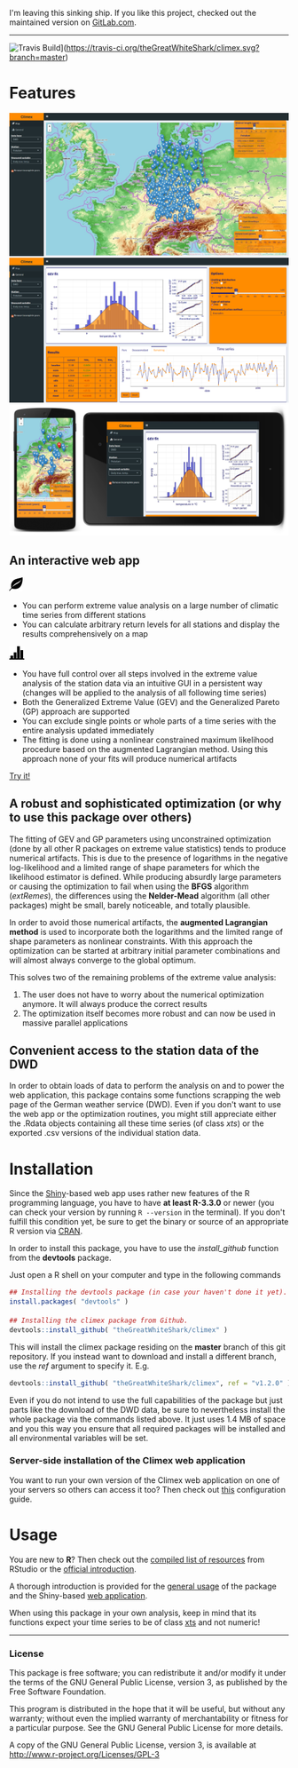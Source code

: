 I'm leaving this sinking ship. If you like this project, checked out the maintained version on [GitLab.com](https://gitlab.com/theGreatWhiteShark/climex).

---

![Travis Build](https://travis-ci.org/theGreatWhiteShark/climex.svg?branch=master)](https://travis-ci.org/theGreatWhiteShark/climex.svg?branch=master)

# Features
![leaflet map to handle a lot of station data](res/climex_map.jpeg)
![control all the different steps involved in the extreme value analysis](res/climex_time-series.png)
![explore the station data with your mobile device](res/climex_mobile.jpeg)

## An interactive web app

![map-icon](res/glyphicons-2-leaf.png)
- You can perform extreme value analysis on a large number of
  climatic time series from different stations
- You can calculate arbitrary return levels for all 
  stations and display the results comprehensively on a map
  
![general-icon](res/glyphicons-42-charts.png)
- You have full control over all steps involved in the extreme value 
  analysis of the station data via an intuitive
  GUI in a persistent way (changes will be applied to the
  analysis of all following time series)
- Both the Generalized Extreme Value (GEV) and the Generalized
  Pareto (GP) approach are supported
- You can exclude single points or whole parts of a time series 
  with the entire analysis updated immediately
- The fitting is done using a nonlinear constrained maximum likelihood 
  procedure based on the augmented Lagrangian method. Using this approach
  none of your fits will produce numerical artifacts
  
[Try it!](http://climex.pks.mpg.de)

## A robust and sophisticated optimization (or why to use this package over others)

The fitting of GEV and GP parameters using unconstrained optimization
(done by all other R packages on extreme value statistics) tends to
produce numerical artifacts. This is due to the presence of logarithms
in the negative log-likelihood and a limited range of shape parameters
for which the likelihood estimator is defined. While producing
absurdly large parameters or causing the optimization to fail when
using the **BFGS** algorithm (*extRemes*), the differences using the
**Nelder-Mead** algorithm (all other packages) might be small, barely
noticeable, and totally plausible.

In order to avoid those numerical artifacts, the **augmented
Lagrangian method** is used to incorporate both the logarithms and the
limited range of shape parameters as nonlinear constraints. With this
approach the optimization can be started at arbitrary initial
parameter combinations and will almost always converge to the global
optimum.

This solves two of the remaining problems of the extreme value analysis:
1. The user does not have to worry about the numerical optimization
   anymore. It will always produce the correct results 
2. The optimization itself becomes more robust and can now be used in
   massive parallel applications 

## Convenient access to the station data of the DWD

In order to obtain loads of data to perform the analysis on and to
power the web application, this package contains some functions
scrapping the web page of the German weather service (DWD). Even if
you don't want to use the web app or the optimization routines, you
might still appreciate either the .Rdata objects containing all these
time series (of class *xts*) or the exported .csv versions of the
individual station data.

# Installation

Since the [Shiny](https://shiny.rstudio.com/)-based web app uses
rather new features of the R programming language, you have to have
**at least R-3.3.0** or newer (you can check your version by running
`R --version` in the terminal). If you don't fulfill this condition
yet, be sure to get the binary or source of an appropriate R version
via [CRAN](https://CRAN.R-project.org/).

In order to install this package, you have to use the *install_github*
function from the **devtools** package.

Just open a R shell on your computer and type in the following commands

``` r
## Installing the devtools package (in case your haven't done it yet).
install.packages( "devtools" )

## Installing the climex package from Github.
devtools::install_github( "theGreatWhiteShark/climex" )
```

This will install the climex package residing on the **master** branch
of this git repository. If you instead want to download and install a
different branch, use the *ref* argument to specify it. E.g.

``` r
devtools::install_github( "theGreatWhiteShark/climex", ref = "v1.2.0" )
```

Even if you do not intend to use the full capabilities of the package
but just parts like the download of the DWD data, be sure to
nevertheless install the whole package via the commands listed
above. It just uses 1.4 MB of space and you this way you ensure that
all required packages will be installed and all environmental
variables will be set.

### Server-side installation of the Climex web application

You want to run your own version of the Climex web application on one
of your servers so others can access it too? Then check out
[this](res/shiny-server/README.md) configuration guide.

# Usage

You are new to **R**? Then check out the [compiled list of
resources](https://www.rstudio.com/online-learning/#R) from RStudio or
the [official
introduction](https://CRAN.R-project.org/doc/manuals/R-intro.pdf).

A thorough introduction is provided for the [general
usage](res/README_data_dwd_and_usage.Rmd) of the package and the
Shiny-based [web application](res/climex_app.Rmd).

When using this package in your own analysis, keep in mind that its
functions expect your time series to be of class
[xts](https://CRAN.R-project.org/web/packages/xts/index.html) and not
numeric!

---

### License

This package is free software; you can redistribute it and/or modify it
under the terms of the GNU General Public License, version 3, as
published by the Free Software Foundation.

This program is distributed in the hope that it will be useful, but
without any warranty; without even the implied warranty of
merchantability or fitness for a particular purpose.  See the GNU
General Public License for more details.

A copy of the GNU General Public License, version 3, is available at
<http://www.r-project.org/Licenses/GPL-3>

